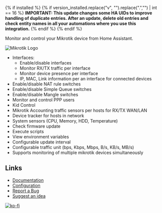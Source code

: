 {% if installed %}
{% if version_installed.replace("v", "").replace(".","") | int == 16  %}
**IMPORTANT: This update changes some HA UIDs to improve handling of duplicate entries. After an update, delete old entries and check entity names in all your automations where you use this integration.**
{% endif %}
{% endif %}

Monitor and control your Mikrotik device from Home Assistant.

![Mikrotik Logo](https://raw.githubusercontent.com/tomaae/homeassistant-mikrotik_router/master/docs/assets/images/ui/header.png)
 * Interfaces:
   * Enable/disable interfaces
   * Monitor RX/TX traffic per interface
   * Monitor device presence per interface
   * IP, MAC, Link information per an interface for connected devices
 * Enable/disable NAT rule switches
 * Enable/disable Simple Queue switches
 * Enable/disable Mangle switches
 * Monitor and control PPP users
 * Kid Control
 * Mikrotik Accounting traffic sensors per hosts for RX/TX WAN/LAN
 * Device tracker for hosts in network
 * System sensors (CPU, Memory, HDD, Temperature)
 * Check firmware update
 * Execute scripts
 * View environment variables
 * Configurable update interval
 * Configurable traffic unit (bps, Kbps, Mbps, B/s, KB/s, MB/s)
 * Supports monitoring of multiple mikrotik devices simultaneously

## Links
- [Documentation](https://github.com/tomaae/homeassistant-mikrotik_router/tree/master)
- [Configuration](https://github.com/tomaae/homeassistant-mikrotik_router/tree/master#setup-integration)
- [Report a Bug](https://github.com/tomaae/homeassistant-mikrotik_router/issues/new?labels=bug&template=bug_report.md&title=%5BBug%5D)
- [Suggest an idea](https://github.com/tomaae/homeassistant-mikrotik_router/issues/new?labels=enhancement&template=feature_request.md&title=%5BFeature%5D)

[![ko-fi](https://www.ko-fi.com/img/githubbutton_sm.svg)](https://ko-fi.com/G2G71MKZG)
